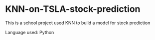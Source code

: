 # KNN-on-TSLA-stock-prediction

This is a school project used KNN to build a model for stock prediction

Language used: Python
